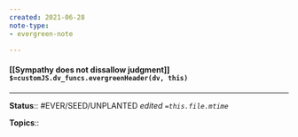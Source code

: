 ```yaml
---
created: 2021-06-28
note-type: 
- evergreen-note

---
```


#### [[Sympathy does not dissallow judgment]] `$=customJS.dv_funcs.evergreenHeader(dv, this)`



---

**Status**:: #EVER/SEED/UNPLANTED 
*edited `=this.file.mtime`*

**Topics**:: 
	
